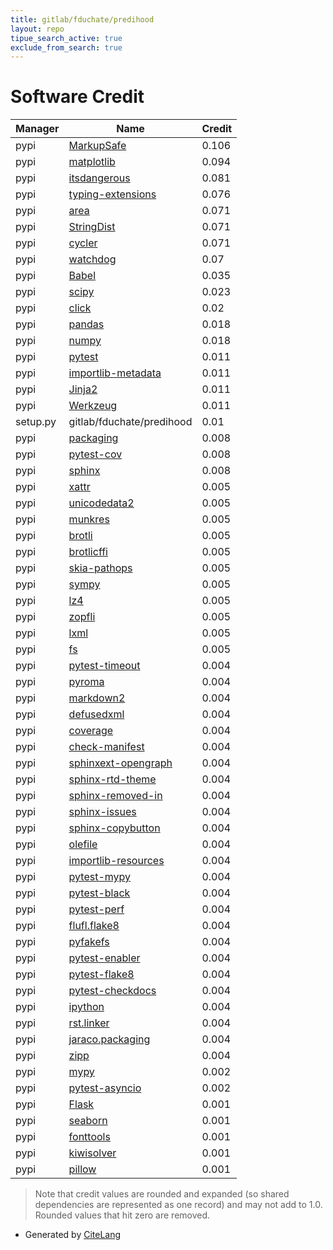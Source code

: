 ```yaml
---
title: gitlab/fduchate/predihood
layout: repo
tipue_search_active: true
exclude_from_search: true
---
```

# Software Credit

|Manager|Name|Credit|
|-------|----|------|
|pypi|[MarkupSafe](https://palletsprojects.com/p/markupsafe/)|0.106|
|pypi|[matplotlib](https://matplotlib.org)|0.094|
|pypi|[itsdangerous](https://palletsprojects.com/p/itsdangerous/)|0.081|
|pypi|[typing-extensions](https://pypi.org/project/typing-extensions)|0.076|
|pypi|[area](https://github.com/scisco/area)|0.071|
|pypi|[StringDist](https://github.com/obulkin/string-dist)|0.071|
|pypi|[cycler](https://github.com/matplotlib/cycler)|0.071|
|pypi|[watchdog](https://pypi.org/project/watchdog)|0.07|
|pypi|[Babel](https://pypi.org/project/Babel)|0.035|
|pypi|[scipy](https://pypi.org/project/scipy)|0.023|
|pypi|[click](https://pypi.org/project/click)|0.02|
|pypi|[pandas](https://pypi.org/project/pandas)|0.018|
|pypi|[numpy](https://pypi.org/project/numpy)|0.018|
|pypi|[pytest](https://pypi.org/project/pytest)|0.011|
|pypi|[importlib-metadata](https://github.com/python/importlib_metadata)|0.011|
|pypi|[Jinja2](https://palletsprojects.com/p/jinja/)|0.011|
|pypi|[Werkzeug](https://palletsprojects.com/p/werkzeug/)|0.011|
|setup.py|gitlab/fduchate/predihood|0.01|
|pypi|[packaging](https://pypi.org/project/packaging)|0.008|
|pypi|[pytest-cov](https://pypi.org/project/pytest-cov)|0.008|
|pypi|[sphinx](https://pypi.org/project/sphinx)|0.008|
|pypi|[xattr](https://pypi.org/project/xattr)|0.005|
|pypi|[unicodedata2](https://pypi.org/project/unicodedata2)|0.005|
|pypi|[munkres](https://pypi.org/project/munkres)|0.005|
|pypi|[brotli](https://pypi.org/project/brotli)|0.005|
|pypi|[brotlicffi](https://pypi.org/project/brotlicffi)|0.005|
|pypi|[skia-pathops](https://pypi.org/project/skia-pathops)|0.005|
|pypi|[sympy](https://pypi.org/project/sympy)|0.005|
|pypi|[lz4](https://pypi.org/project/lz4)|0.005|
|pypi|[zopfli](https://pypi.org/project/zopfli)|0.005|
|pypi|[lxml](https://pypi.org/project/lxml)|0.005|
|pypi|[fs](https://pypi.org/project/fs)|0.005|
|pypi|[pytest-timeout](https://pypi.org/project/pytest-timeout)|0.004|
|pypi|[pyroma](https://pypi.org/project/pyroma)|0.004|
|pypi|[markdown2](https://pypi.org/project/markdown2)|0.004|
|pypi|[defusedxml](https://pypi.org/project/defusedxml)|0.004|
|pypi|[coverage](https://pypi.org/project/coverage)|0.004|
|pypi|[check-manifest](https://pypi.org/project/check-manifest)|0.004|
|pypi|[sphinxext-opengraph](https://pypi.org/project/sphinxext-opengraph)|0.004|
|pypi|[sphinx-rtd-theme](https://pypi.org/project/sphinx-rtd-theme)|0.004|
|pypi|[sphinx-removed-in](https://pypi.org/project/sphinx-removed-in)|0.004|
|pypi|[sphinx-issues](https://pypi.org/project/sphinx-issues)|0.004|
|pypi|[sphinx-copybutton](https://pypi.org/project/sphinx-copybutton)|0.004|
|pypi|[olefile](https://pypi.org/project/olefile)|0.004|
|pypi|[importlib-resources](https://pypi.org/project/importlib-resources)|0.004|
|pypi|[pytest-mypy](https://pypi.org/project/pytest-mypy)|0.004|
|pypi|[pytest-black](https://pypi.org/project/pytest-black)|0.004|
|pypi|[pytest-perf](https://pypi.org/project/pytest-perf)|0.004|
|pypi|[flufl.flake8](https://pypi.org/project/flufl.flake8)|0.004|
|pypi|[pyfakefs](https://pypi.org/project/pyfakefs)|0.004|
|pypi|[pytest-enabler](https://pypi.org/project/pytest-enabler)|0.004|
|pypi|[pytest-flake8](https://pypi.org/project/pytest-flake8)|0.004|
|pypi|[pytest-checkdocs](https://pypi.org/project/pytest-checkdocs)|0.004|
|pypi|[ipython](https://pypi.org/project/ipython)|0.004|
|pypi|[rst.linker](https://pypi.org/project/rst.linker)|0.004|
|pypi|[jaraco.packaging](https://pypi.org/project/jaraco.packaging)|0.004|
|pypi|[zipp](https://pypi.org/project/zipp)|0.004|
|pypi|[mypy](https://pypi.org/project/mypy)|0.002|
|pypi|[pytest-asyncio](https://pypi.org/project/pytest-asyncio)|0.002|
|pypi|[Flask](https://palletsprojects.com/p/flask)|0.001|
|pypi|[seaborn](https://seaborn.pydata.org)|0.001|
|pypi|[fonttools](http://github.com/fonttools/fonttools)|0.001|
|pypi|[kiwisolver](https://github.com/nucleic/kiwi)|0.001|
|pypi|[pillow](https://python-pillow.org)|0.001|


> Note that credit values are rounded and expanded (so shared dependencies are represented as one record) and may not add to 1.0. Rounded values that hit zero are removed.


- Generated by [CiteLang](https://github.com/vsoch/citelang)
